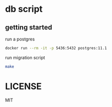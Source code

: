 # db script

## getting started
run a postgres

```bash
docker run --rm -it -p 5436:5432 postgres:11.1
```

run migration script

```bash
make
```

# LICENSE
MIT
